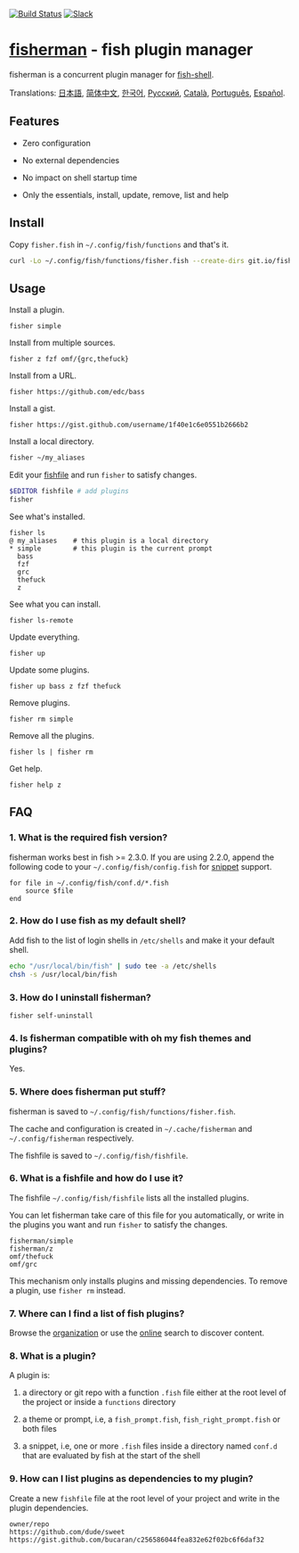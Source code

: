 [slack-link]: https://fisherman-wharf.herokuapp.com
[slack-badge]: https://fisherman-wharf.herokuapp.com/badge.svg
[travis-link]: https://travis-ci.org/fisherman/fisherman
[travis-badge]: https://img.shields.io/travis/fisherman/fisherman.svg

[organization]: https://github.com/fisherman
[fish-shell]: https://github.com/fish-shell/fish-shell
[fisherman]: http://fisherman.sh
[online]: http://fisherman.sh/#search

[日本語]: docs/jp-JA
[简体中文]: docs/zh-CN
[한국어]: docs/ko-KR
[Русский]: docs/ru-RU
[Català]: docs/ca-ES
[Português]: docs/pt-PT
[Español]: docs/es-ES

[![Build Status][travis-badge]][travis-link]
[![Slack][slack-badge]][slack-link]

# [fisherman] - fish plugin manager

fisherman is a concurrent plugin manager for [fish-shell].

Translations: [日本語], [简体中文], [한국어], [Русский], [Català], [Português], [Español].

## Features

* Zero configuration

* No external dependencies

* No impact on shell startup time

* Only the essentials, install, update, remove, list and help

## Install

Copy `fisher.fish` in `~/.config/fish/functions` and that's it.

```sh
curl -Lo ~/.config/fish/functions/fisher.fish --create-dirs git.io/fisherman
```

## Usage

Install a plugin.

```
fisher simple
```

Install from multiple sources.

```
fisher z fzf omf/{grc,thefuck}
```

Install from a URL.

```
fisher https://github.com/edc/bass
```

Install a gist.

```
fisher https://gist.github.com/username/1f40e1c6e0551b2666b2
```

Install a local directory.

```sh
fisher ~/my_aliases
```

Edit your [fishfile](#6-what-is-a-fishfile-and-how-do-i-use-it) and run `fisher` to satisfy changes.

```sh
$EDITOR fishfile # add plugins
fisher
```

See what's installed.

```ApacheConf
fisher ls
@ my_aliases    # this plugin is a local directory
* simple        # this plugin is the current prompt
  bass
  fzf
  grc
  thefuck
  z
```

See what you can install.

```
fisher ls-remote
```

Update everything.

```
fisher up
```

Update some plugins.

```
fisher up bass z fzf thefuck
```

Remove plugins.

```
fisher rm simple
```

Remove all the plugins.

```
fisher ls | fisher rm
```

Get help.

```
fisher help z
```

## FAQ

### 1. What is the required fish version?

fisherman works best in fish >= 2.3.0. If you are using 2.2.0, append the following code to your `~/.config/fish/config.fish` for [snippet](#8-what-is-a-plugin) support.

```fish
for file in ~/.config/fish/conf.d/*.fish
    source $file
end
```

### 2. How do I use fish as my default shell?

Add fish to the list of login shells in `/etc/shells` and make it your default shell.

```sh
echo "/usr/local/bin/fish" | sudo tee -a /etc/shells
chsh -s /usr/local/bin/fish
```

### 3. How do I uninstall fisherman?

```fish
fisher self-uninstall
```

### 4. Is fisherman compatible with oh my fish themes and plugins?

Yes.

### 5. Where does fisherman put stuff?

fisherman is saved to `~/.config/fish/functions/fisher.fish`.

The cache and configuration is created in `~/.cache/fisherman` and `~/.config/fisherman` respectively.

The fishfile is saved to `~/.config/fish/fishfile`.

### 6. What is a fishfile and how do I use it?

The fishfile `~/.config/fish/fishfile` lists all the installed plugins.

You can let fisherman take care of this file for you automatically, or write in the plugins you want and run `fisher` to satisfy the changes.

```
fisherman/simple
fisherman/z
omf/thefuck
omf/grc
```

This mechanism only installs plugins and missing dependencies. To remove a plugin, use `fisher rm` instead.

### 7. Where can I find a list of fish plugins?

Browse the [organization] or use the [online] search to discover content.

### 8. What is a plugin?

A plugin is:

1. a directory or git repo with a function `.fish` file either at the root level of the project or inside a `functions` directory

2. a theme or prompt, i.e, a `fish_prompt.fish`, `fish_right_prompt.fish` or both files

3. a snippet, i.e, one or more `.fish` files inside a directory named `conf.d` that are evaluated by fish at the start of the shell

### 9. How can I list plugins as dependencies to my plugin?

Create a new `fishfile` file at the root level of your project and write in the plugin dependencies.

```fish
owner/repo
https://github.com/dude/sweet
https://gist.github.com/bucaran/c256586044fea832e62f02bc6f6daf32
```
